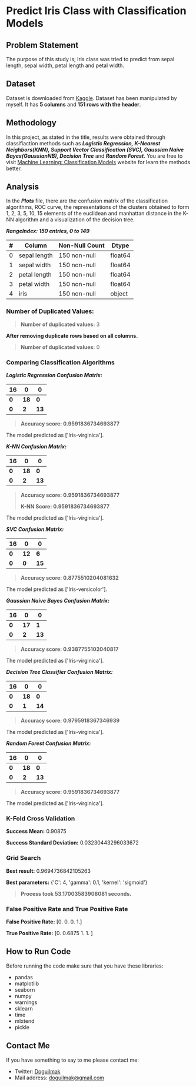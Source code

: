 
#  Predict Iris Class with Classification Models


## Problem Statement

The purpose of this study is; Iris class was tried to predict from sepal length, sepal width, petal length and petal width.

## Dataset

Dataset is downloaded from [Kaggle](https://www.kaggle.com/uciml/iris).  Dataset has been manipulated by myself. It has **5 columns** and **151 rows with the header**.

## Methodology

In this project, as stated in the title, results were obtained through classifiaction methods such as ***Logistic Regression, K-Nearest Neighbors(KNN), Support Vector Classification (SVC), Gaussian Naive Bayes(GaussianNB), Decision Tree*** and ***Random Forest***.  You are free to visit [Machine Learning: Classification Models](https://medium.com/fuzz/machine-learning-classification-models-3040f71e2529) website for learn the methods better.

## Analysis

In the ***Plots*** file, there are the confusion matrix of the classification algorithms, ROC curve, the representations of the clusters obtained to form 1, 2, 3, 5, 10, 15 elements of the euclidean and manhattan distance in the K-NN algorithm and a visualization of the decision tree.

***RangeIndex: 150 entries, 0 to 149***

| # | Column | Non-Null Count | Dtype |
|--|--|--|--|
| 0 | sepal length | 150 non-null | float64
| 1 | sepal width | 150 non-null | float64
| 2 | petal length | 150 non-null | float64
| 3 | petal width | 150 non-null | float64
| 4 | iris | 150 non-null | object

### **Number of Duplicated Values:**

> **Number of duplicated values:**   3  
 
**After removing duplicate rows based on all columns.** 
> **Number of duplicated values:**   0

### Comparing Classification Algorithms

***Logistic Regression Confusion Matrix:***

|16 | 0 | 0 |
|--|--|--|
| **0** | **18** | **0** |
| **0** | **2** | **13** |

> **Accuracy score: 0.9591836734693877**

The model predicted as ['Iris-virginica'].

***K-NN Confusion Matrix:***

|16 | 0 | 0 |
|--|--|--|
| **0** | **18** | **0** |
| **0** | **2** | **13** |

> **Accuracy score: 0.9591836734693877**
> 
> **K-NN Score: 0.9591836734693877**

The model predicted as ['Iris-virginica'].

***SVC Confusion Matrix:***

|16 | 0 | 0 |
|--|--|--|
| **0** | **12** | **6** |
| **0** | **0** | **15** |

> **Accuracy score: 0.8775510204081632**

The model predicted as ['Iris-versicolor'].

***Gaussian Naive Bayes Confusion Matrix:***

| 16 | 0 | 0 |
|--|--|--|
| **0** | **17** | **1** |
| **0** | **2** | **13** |

> **Accuracy score: 0.9387755102040817**

The model predicted as ['Iris-virginica'].

***Decision Tree Classifier Confusion Matrix:***

| 16 | 0 | 0 |
|--|--|--|
| **0** | **18** | **0** |
| **0** | **1** | **14** |

> **Accuracy score: 0.9795918367346939**

The model predicted as ['Iris-virginica'].

***Random Forest Confusion Matrix:***

| 16 | 0 | 0 |
|--|--|--|
| **0** | **18** | **0** |
| **0** | **2** | **13** |

> **Accuracy score: 0.9591836734693877**

The model predicted as ['Iris-virginica'].

### K-Fold Cross Validation

**Success Mean:**
 0.90875
 
**Success Standard Deviation:**
 0.03230443296033672

### Grid Search

**Best result:**
 0.9694736842105263
 
**Best parameters:**
{'C': 4, 'gamma': 0.1, 'kernel': 'sigmoid'}
 
> **Process took 53.17003583908081 seconds.**

### False Positive Rate and True Positive Rate

**False Positive Rate:**
[0. 0. 0. 1.]

**True Positive Rate:**
[0.     0.6875 1.     1.    ]


## How to Run Code

Before running the code make sure that you have these libraries:

 - pandas 
 - matplotlib
 - seaborn
 - numpy
 - warnings
 - sklearn
 - time
 - mlxtend
 - pickle
    
## Contact Me

If you have something to say to me please contact me: 

 - Twitter: [Doguilmak](https://twitter.com/Doguilmak)
 - Mail address: doguilmak@gmail.com
 
